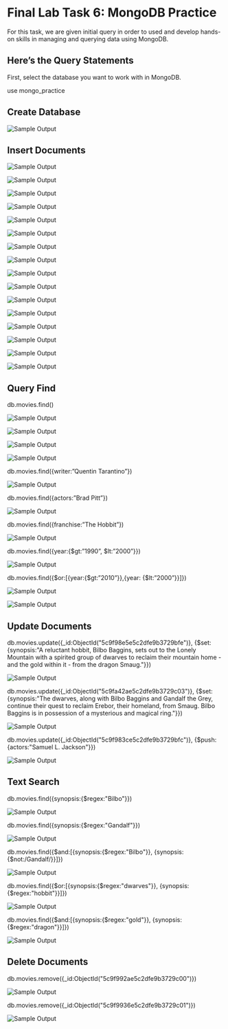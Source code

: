 # Final Lab Task 6: MongoDB Practice
For this task, we are given initial query in order to used and develop hands-on skills in managing and querying data using MongoDB.

## Here’s the Query Statements

First, select the database you want to work with in MongoDB.

use mongo_practice
## Create Database

![Sample Output](images/db.png)

## Insert Documents

![Sample Output](images/1.png)

![Sample Output](images/ins1.png)


![Sample Output](images/2.png)

![Sample Output](images/ins2.png)


![Sample Output](images/3.png)

![Sample Output](images/ins3.png)


![Sample Output](images/4.png)

![Sample Output](images/ins4.png)


![Sample Output](images/5.png)

![Sample Output](images/ins5.png)


![Sample Output](images/6.png)

![Sample Output](images/ins6.png)


![Sample Output](images/7.png)

![Sample Output](images/ins7.png)


![Sample Output](images/8.png)

![Sample Output](images/ins8.png)

## Query Find
db.movies.find()

![Sample Output](images/f1.png)

![Sample Output](images/f2.png)

![Sample Output](images/f3.png)

![Sample Output](images/f4.png)

db.movies.find({writer:”Quentin Tarantino”})

![Sample Output](images/fa.png)

db.movies.find({actors:”Brad Pitt”})

![Sample Output](images/fs.png)

db.movies.find({franchise:”The Hobbit”})

![Sample Output](images/fd.png)

db.movies.find({year:{$gt:”1990”, $lt:”2000”}})

![Sample Output](images/ff.png)

db.movies.find({$or:[{year:{$gt:”2010”}},{year: {$lt:”2000”}}]})

![Sample Output](images/fg.png)

![Sample Output](images/fg1.png)

## Update Documents

db.movies.update({_id:ObjectId(&quot;5c9f98e5e5c2dfe9b3729bfe&quot;)}, {$set:{synopsis:&quot;A reluctant
hobbit, Bilbo Baggins, sets out to the Lonely Mountain with a spirited group of dwarves to
reclaim their mountain home - and the gold within it - from the dragon Smaug.&quot;}})

![Sample Output](images/)

db.movies.update({_id:ObjectId(&quot;5c9fa42ae5c2dfe9b3729c03&quot;)}, {$set:{synopsis:&quot;The dwarves,
along with Bilbo Baggins and Gandalf the Grey, continue their quest to reclaim Erebor, their
homeland, from Smaug. Bilbo Baggins is in possession of a mysterious and magical ring.&quot;}})

![Sample Output](images/)

db.movies.update({_id:ObjectId(&quot;5c9f983ce5c2dfe9b3729bfc&quot;)}, {$push:{actors:&quot;Samuel L.
Jackson&quot;}})

![Sample Output](images/)


## Text Search

db.movies.find({synopsis:{$regex:&quot;Bilbo&quot;}})

![Sample Output](images/)

db.movies.find({synopsis:{$regex:&quot;Gandalf&quot;}})

![Sample Output](images/)

db.movies.find({$and:[{synopsis:{$regex:&quot;Bilbo&quot;}}, {synopsis:{$not:/Gandalf/}}]})

![Sample Output](images/)

db.movies.find({$or:[{synopsis:{$regex:&quot;dwarves&quot;}}, {synopsis:{$regex:&quot;hobbit&quot;}}]})

![Sample Output](images/)

db.movies.find({$and:[{synopsis:{$regex:&quot;gold&quot;}}, {synopsis:{$regex:&quot;dragon&quot;}}]})

![Sample Output](images/)


## Delete Documents

db.movies.remove({_id:ObjectId(&quot;5c9f992ae5c2dfe9b3729c00&quot;)})

![Sample Output](images/)

db.movies.remove({_id:ObjectId(&quot;5c9f9936e5c2dfe9b3729c01&quot;)})

![Sample Output](images/)
